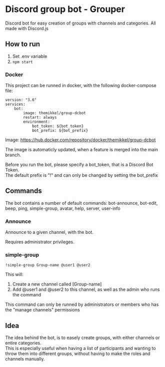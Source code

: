 # Discord group bot - Grouper
Discord bot for easy creation of groups with channels and categories. All made with Discord.js

## How to run
1. Set .env variable
2. `npm start`

### Docker
This project can be runned in docker, with the following docker-compose file:
```
version: "3.6"
services:
    bot:
        image: themikkel/group-dcbot
        restart: always
        environment:
            bot_token: ${bot_token}
            bot_prefix: ${bot_prefix}
```
Image: https://hub.docker.com/repository/docker/themikkel/group-dcbot

The image is automaticly updated, when a feature is merged into the main branch.

Before you run the bot, please specify a bot_token, that is a Discord Bot Token.<br>
The default prefix is "!" and can only be changed by setting the bot_prefix

## Commands
The bot contains a number of default commands:
bot-announce, bot-edit, beep, ping, simple-group, avatar, help, server, user-info

### Announce
Announce to a given channel, with the bot.

Requires administrator privileges.

### simple-group
```
!simple-group Group-name @user1 @user2
```
This will:
1. Create a new channel called [Group-name]
2. Add @user1 and @user2 to this channel, as well as the admin who runs the command

This command can only be runned by administrators or members who has the "manage channels" permissions

## Idea
The idea behind the bot, is to easely create groups, with either channels or entire categories.<br>
This is especially useful when having a list of participants and wanting to throw them into different groups, without having to make the roles and channels manually.